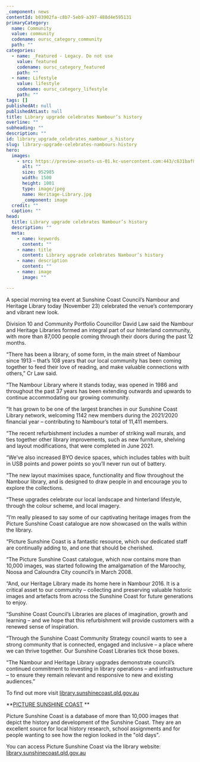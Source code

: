 ```yaml
---
_component: news
contentId: b03902fa-c8b7-5eb9-a397-488d4e595131
primaryCategory:
  name: Community
  value: community
  codename: oursc_category_community
  path: ""
categories:
  - name: _Featured - Legacy. Do not use
    value: featured
    codename: oursc_category_featured
    path: ""
  - name: Lifestyle
    value: lifestyle
    codename: oursc_category_lifestyle
    path: ""
tags: []
publishedAt: null
publishedAtLast: null
title: Library upgrade celebrates Nambour’s history
overline: ""
subheading: ""
description: ""
id: library_upgrade_celebrates_nambour_s_history
slug: library-upgrade-celebrates-nambours-history
hero:
  images:
    - src: https://preview-assets-us-01.kc-usercontent.com:443/c631baf8-1b46-001f-580c-d0001b68b4a8/b1615a3b-0bc4-4541-bf67-407b57ab4826/Heritage-Library.jpg
      alt: ""
      size: 952985
      width: 1500
      height: 1001
      type: image/jpeg
      name: Heritage-Library.jpg
      _component: image
  credit: ""
  caption: ""
head:
  title: Library upgrade celebrates Nambour’s history
  description: ""
  meta:
    - name: keywords
      content: ""
    - name: title
      content: Library upgrade celebrates Nambour’s history
    - name: description
      content: ""
    - name: image
      image: ""

---
```

A special morning tea event at Sunshine Coast Council’s Nambour and Heritage Library today (November 23) celebrated the venue’s contemporary and vibrant new look.

Division 10 and Community Portfolio Councillor David Law said the Nambour and Heritage Libraries formed an integral part of our hinterland community, with more than 87,000 people coming through their doors during the past 12 months.

“There has been a library, of some form, in the main street of Nambour since 1913 – that’s 108 years that our local community has been coming together to feed their love of reading, and make valuable connections with others,” Cr Law said.

“The Nambour Library where it stands today, was opened in 1986 and throughout the past 37 years has been extending outwards and upwards to continue accommodating our growing community.

“It has grown to be one of the largest branches in our Sunshine Coast Library network, welcoming 1142 new members during the 2021/2020 financial year – contributing to Nambour’s total of 11,411 members.

“The recent refurbishment includes a number of striking wall murals, and ties together other library improvements, such as new furniture, shelving and layout modifications, that were completed in June 2021.

“We’ve also increased BYO device spaces, which includes tables with built in USB points and power points so you’ll never run out of battery.

“The new layout maximises space, functionality and flow throughout the Nambour library, and is designed to draw people in and encourage you to explore the collections.

“These upgrades celebrate our local landscape and hinterland lifestyle, through the colour scheme, and local imagery. 

“I’m really pleased to say some of our captivating heritage images from the Picture Sunshine Coast catalogue are now showcased on the walls within the library.

“Picture Sunshine Coast is a fantastic resource, which our dedicated staff are continually adding to, and one that should be cherished.

“The Picture Sunshine Coast catalogue, which now contains more than 10,000 images, was started following the amalgamation of the Maroochy, Noosa and Caloundra City council’s in March 2008.

“And, our Heritage Library made its home here in Nambour 2016. It is a critical asset to our community – collecting and preserving valuable historic images and artefacts from across the Sunshine Coast for future generations to enjoy. 

“Sunshine Coast Council’s Libraries are places of imagination, growth and learning – and we hope that this refurbishment will provide customers with a renewed sense of inspiration.

“Through the Sunshine Coast Community Strategy council wants to see a strong community that is connected, engaged and inclusive – a place where we can thrive together. Our Sunshine Coast Libraries tick those boxes.

“The Nambour and Heritage Library upgrades demonstrate council’s continued commitment to investing in library operations – and infrastructure – to ensure they remain relevant and responsive to new and existing audiences.”

To find out more visit [library.sunshinecoast.qld.gov.au](https://library.sunshinecoast.qld.gov.au/)


**[PICTURE SUNSHINE COAST](https://sunshinecoast.spydus.com/cgi-bin/spydus.exe/MSGTRNGEN/WPAC/PSC?HOMEPRMS=PSCPARAMS)
**

Picture Sunshine Coast is a database of more than 10,000 images that depict the history and development of the Sunshine Coast. They are an excellent source for local history research, school assignments and for people wanting to see how the region looked in the "old days".

You can access Picture Sunshine Coast via the library website: [library.sunshinecoast.qld.gov.au](https://sunshinecoast.spydus.com/cgi-bin/spydus.exe/MSGTRNGEN/WPAC/PSC?HOMEPRMS=PSCPARAMS)
